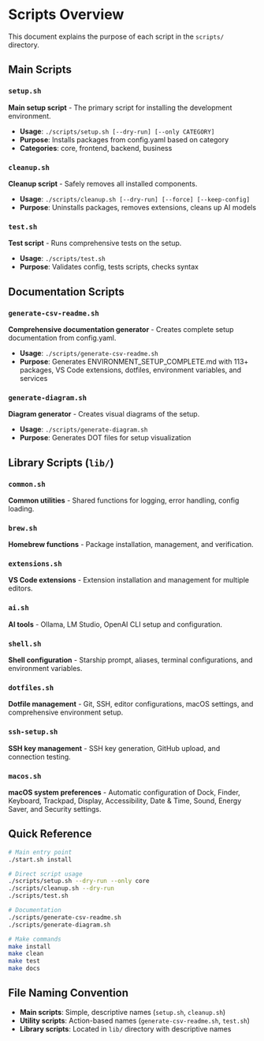 # Scripts Overview

This document explains the purpose of each script in the `scripts/` directory.

## Main Scripts

### `setup.sh`
**Main setup script** - The primary script for installing the development environment.
- **Usage**: `./scripts/setup.sh [--dry-run] [--only CATEGORY]`
- **Purpose**: Installs packages from config.yaml based on category
- **Categories**: core, frontend, backend, business

### `cleanup.sh`
**Cleanup script** - Safely removes all installed components.
- **Usage**: `./scripts/cleanup.sh [--dry-run] [--force] [--keep-config]`
- **Purpose**: Uninstalls packages, removes extensions, cleans up AI models

### `test.sh`
**Test script** - Runs comprehensive tests on the setup.
- **Usage**: `./scripts/test.sh`
- **Purpose**: Validates config, tests scripts, checks syntax

## Documentation Scripts

### `generate-csv-readme.sh`
**Comprehensive documentation generator** - Creates complete setup documentation from config.yaml.
- **Usage**: `./scripts/generate-csv-readme.sh`
- **Purpose**: Generates ENVIRONMENT_SETUP_COMPLETE.md with 113+ packages, VS Code extensions, dotfiles, environment variables, and services

### `generate-diagram.sh`
**Diagram generator** - Creates visual diagrams of the setup.
- **Usage**: `./scripts/generate-diagram.sh`
- **Purpose**: Generates DOT files for setup visualization


## Library Scripts (`lib/`)

### `common.sh`
**Common utilities** - Shared functions for logging, error handling, config loading.

### `brew.sh`
**Homebrew functions** - Package installation, management, and verification.

### `extensions.sh`
**VS Code extensions** - Extension installation and management for multiple editors.

### `ai.sh`
**AI tools** - Ollama, LM Studio, OpenAI CLI setup and configuration.

### `shell.sh`
**Shell configuration** - Starship prompt, aliases, terminal configurations, and environment variables.

### `dotfiles.sh`
**Dotfile management** - Git, SSH, editor configurations, macOS settings, and comprehensive environment setup.

### `ssh-setup.sh`
**SSH key management** - SSH key generation, GitHub upload, and connection testing.

### `macos.sh`
**macOS system preferences** - Automatic configuration of Dock, Finder, Keyboard, Trackpad, Display, Accessibility, Date & Time, Sound, Energy Saver, and Security settings.

## Quick Reference

```bash
# Main entry point
./start.sh install

# Direct script usage
./scripts/setup.sh --dry-run --only core
./scripts/cleanup.sh --dry-run
./scripts/test.sh

# Documentation
./scripts/generate-csv-readme.sh
./scripts/generate-diagram.sh

# Make commands
make install
make clean
make test
make docs
```

## File Naming Convention

- **Main scripts**: Simple, descriptive names (`setup.sh`, `cleanup.sh`)
- **Utility scripts**: Action-based names (`generate-csv-readme.sh`, `test.sh`)
- **Library scripts**: Located in `lib/` directory with descriptive names
